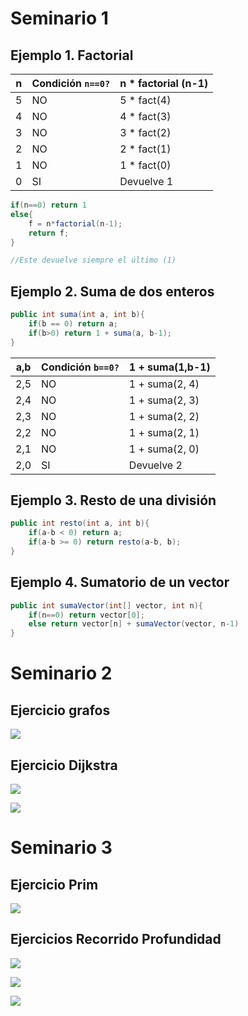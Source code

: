 # Seminario 1

## Ejemplo 1. Factorial

|n|Condición `n==0?`|n * factorial (n-1)|
|---|---|---|
|5|NO|5 * fact(4)|
|4|NO|4 * fact(3)|
|3|NO|3 * fact(2)|
|2|NO|2 * fact(1)|
|1|NO|1 * fact(0)|
|0|SI|Devuelve 1|

````java
if(n==0) return 1
else{
	f = n*factorial(n-1);
	return f;
}

//Este devuelve siempre el último (1)
`````

## Ejemplo 2. Suma de dos enteros

````java
public int suma(int a, int b){
	if(b == 0) return a;
	if(b>0) return 1 + suma(a, b-1);
}
````

|a,b|Condición `b==0?`|1 + suma(1,b-1)|
|---|---|---|
|2,5|NO|1 + suma(2, 4)|
|2,4|NO|1 + suma(2, 3)|
|2,3|NO|1 + suma(2, 2)|
|2,2|NO|1 + suma(2, 1)|
|2,1|NO|1 + suma(2, 0)|
|2,0|SI|Devuelve 2|

## Ejemplo 3. Resto de una división

````java
public int resto(int a, int b){
	if(a-b < 0) return a;
	if(a-b >= 0) return resto(a-b, b);
}
````

## Ejemplo 4. Sumatorio de un vector

````java
public int sumaVector(int[] vector, int n){
	if(n==0) return vector[0];
	else return vector[n] + sumaVector(vector, n-1)
}
````

# Seminario 2

## Ejercicio grafos

![](Pasted%20image%2020231006194328.png)

## Ejercicio Dijkstra

![](Pasted%20image%2020231006194404.png)

![](Pasted%20image%2020231006195200.png)

# Seminario 3

## Ejercicio Prim

![](Pasted%20image%2020231020193415.png)

## Ejercicios Recorrido Profundidad

![](Pasted%20image%2020231020194437.png)

![](Pasted%20image%2020231020195200.png)

![](Pasted%20image%2020231020200103.png)